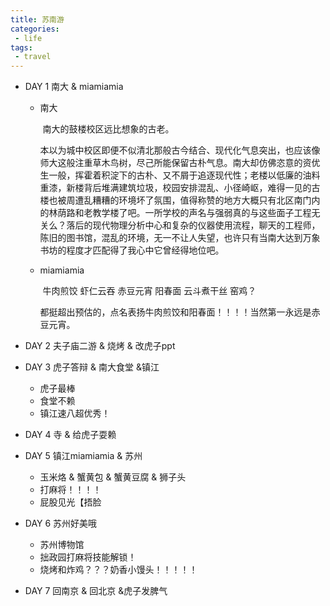```yaml
---
title: 苏南游
categories:
 - life
tags:
 - travel
---
```


- DAY 1 南大 & miamiamia

  - 南大

    ​	南大的鼓楼校区远比想象的古老。

    ​	本以为城中校区即便不似清北那般古今结合、现代化气息突出，也应该像师大这般注重草木鸟树，尽己所能保留古朴气息。南大却仿佛恣意的资优生一般，挥霍着积淀下的古朴、又不屑于追逐现代性；老楼以低廉的油料重漆，新楼背后堆满建筑垃圾，校园安排混乱、小径崎岖，难得一见的古楼也被周遭乱糟糟的环境坏了氛围，值得称赞的地方大概只有北区南门内的林荫路和老教学楼了吧。一所学校的声名与强弱真的与这些面子工程无关么？落后的现代物理分析中心和复杂的仪器使用流程，聊天的工程师，陈旧的图书馆，混乱的环境，无一不让人失望，也许只有当南大达到万象书坊的程度才匹配得了我心中它曾经得地位吧。

  - miamiamia

    ​	牛肉煎饺 虾仁云吞 赤豆元宵 阳春面 云斗煮干丝 窑鸡？

    ​	都挺超出预估的，点名表扬牛肉煎饺和阳春面！！！！当然第一永远是赤豆元宵。

- DAY 2 夫子庙二游 & 烧烤 & 改虎子ppt

- DAY 3 虎子答辩 & 南大食堂 &镇江

  - 虎子最棒
  - 食堂不赖
  - 镇江速八超优秀！

- DAY 4 寺 & 给虎子耍赖

- DAY 5 镇江miamiamia & 苏州

  - 玉米烙 & 蟹黄包 & 蟹黄豆腐 & 狮子头
  - 打麻将！！！！
  - 屁股见光【捂脸

- DAY 6 苏州好美哦

  - 苏州博物馆
  - 拙政园打麻将技能解锁！
  - 烧烤和炸鸡？？？奶香小馒头！！！！！

- DAY 7 回南京 & 回北京 &虎子发脾气
